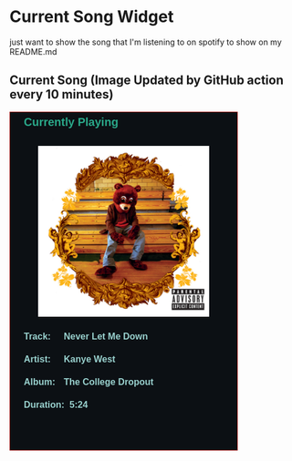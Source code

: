 # Current Song Widget
just want to show the song that I'm listening to on spotify to show on my README.md

## Current Song (Image Updated by GitHub action every 10 minutes)
![](songs-pictures/image659.png)

